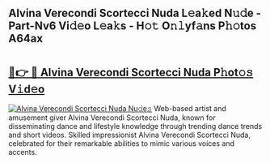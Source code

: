 ## Alvina Verecondi Scortecci Nuda L𝚎a𝚔ed N𝚞𝚍e - Part-Nv6 Vi𝚍𝚎o L𝚎a𝚔s - H𝚘𝚝 O𝚗𝚕yf𝚊ns P𝚑𝚘tos A64ax

# <h2><a href="http://kf7d5g.oniu.top/?m=Alvina+Verecondi+Scortecci+Nuda">🔗👉 🔴 Alvina Verecondi Scortecci Nuda P𝚑ot𝚘𝚜 V𝚒d𝚎o</a></h2>

[![Alvina Verecondi Scortecci Nuda Nu𝚍e𝚜](https://i.imgur.com/0qMVB7G.gif)](http://kf7d5g.oniu.top/?m=Alvina+Verecondi+Scortecci+Nuda)
Web-based artist and amusement giver Alvina Verecondi Scortecci Nuda, known for disseminating dance and lifestyle knowledge through trending dance trends and short videos. Skilled impressionist Alvina Verecondi Scortecci Nuda, celebrated for their remarkable abilities to mimic various voices and accents.  
